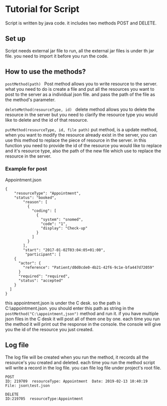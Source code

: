 # Tutorial for Script

Script is written by java code. it includes two methods POST and DELETE.

## Set up
Script needs external jar file to run, all the external jar files is under th jar file. you need to import it before you run the code.


## How to use the methods?
<code>postMethod(path) </code>  Post method allows you to write resource to the server.  what you need to do is create a file and put all the resources you want to post to the server as a individual json file. and pass the path of the file as the method's parameter.

<code>deleteMethod(resourceType, id) </code>  delete method allows you to delete the resource in the server but you need to clarify the resource type you would like to delete and the id of that resource.

<code>putMethod(resourceType, id, file path)</code>  put method, is a update method, when you want to modify the resource already exist in the server, you can use this method to replace the piece of resource in the server.  in this function you need to provide the id of the resource you would like to replace and it's resource type, also the path of the new file which use to replace the resource in the server.

### Example for post
Appointment.json
````
{
    "resourceType": "Appointment",
    "status": "booked",
        "reason": [
          {
            "coding": [
              {
                "system": "snomed",
                "code": "1",
                "display": "Check-up"
              }
            ]
          }
        ],
        "start": "2017-01-02T03:04:05+01:00",
         "participant": [
    {
      "actor": {
        "reference": "Patient/d0d0cde0-4b21-42f6-9c1e-bfa447d72059"
      }
      "required": "required",
      "status": "accepted"
    }
  ]
}
````
this appointment.json is under the C desk. so the path is C:\appointment.json. you should enter this path as string  in the <code>postMethod("C:\appointment,json")</code> method and run it. if you have multiple json files in the C desk it will post all of them one by one. each time you run the method it will print out the response in the console. the console will give you the id of the resource you just created.

##  Log file
The log file will be created when you run the method, it records all the resource's you created and deleted.  each time you run the method script will write a record in the log file. you can file log file under project's root file.
````
POST
ID: 219709  resourceType: Appointment  Date: 2019-02-13 10:40:19  File: json\test.json

DELETE
ID:219705  resourceType:Appointment



````